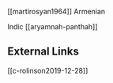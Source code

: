 
[[martirosyan1964]] Armenian


Indic [[aryamnah-panthah]]


## External Links
[[c-rolinson2019-12-28]]